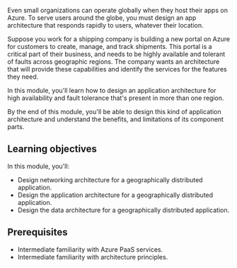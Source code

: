 Even small organizations can operate globally when they host their apps on Azure. To serve users around the globe, you must design an app architecture that responds rapidly to users, whatever their location.

Suppose you work for a shipping company is building a new portal on Azure for customers to create, manage, and track shipments. This portal is a critical part of their business, and needs to be highly available and tolerant of faults across geographic regions. The company wants an architecture that will provide these capabilities and identify the services for the features they need.

In this module, you'll learn how to design an application architecture for high availability and fault tolerance that's present in more than one region.

By the end of this module, you'll be able to design this kind of application architecture and understand the benefits, and limitations of its component parts.

## Learning objectives

In this module, you'll:

- Design networking architecture for a geographically distributed application.
- Design the application architecture for a geographically distributed application.
- Design the data architecture for a geographically distributed application.

## Prerequisites

- Intermediate familiarity with Azure PaaS services.
- Intermediate familiarity with architecture principles.

